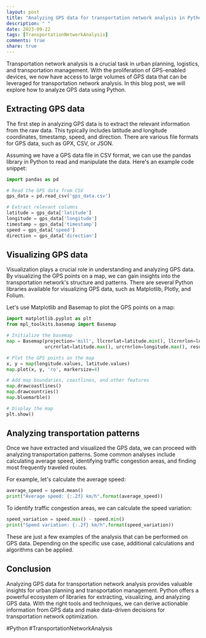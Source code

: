 ```yaml
---
layout: post
title: "Analyzing GPS data for transportation network analysis in Python"
description: " "
date: 2023-09-22
tags: [TransportationNetworkAnalysis]
comments: true
share: true
---
```


Transportation network analysis is a crucial task in urban planning, logistics, and transportation management. With the proliferation of GPS-enabled devices, we now have access to large volumes of GPS data that can be leveraged for transportation network analysis. In this blog post, we will explore how to analyze GPS data using Python.

## Extracting GPS data

The first step in analyzing GPS data is to extract the relevant information from the raw data. This typically includes latitude and longitude coordinates, timestamp, speed, and direction. There are various file formats for GPS data, such as GPX, CSV, or JSON.

Assuming we have a GPS data file in CSV format, we can use the pandas library in Python to read and manipulate the data. Here's an example code snippet:

```python
import pandas as pd

# Read the GPS data from CSV
gps_data = pd.read_csv('gps_data.csv')

# Extract relevant columns
latitude = gps_data['latitude']
longitude = gps_data['longitude']
timestamp = gps_data['timestamp']
speed = gps_data['speed']
direction = gps_data['direction']
```

## Visualizing GPS data

Visualization plays a crucial role in understanding and analyzing GPS data. By visualizing the GPS points on a map, we can gain insights into the transportation network's structure and patterns. There are several Python libraries available for visualizing GPS data, such as Matplotlib, Plotly, and Folium.

Let's use Matplotlib and Basemap to plot the GPS points on a map:

```python
import matplotlib.pyplot as plt
from mpl_toolkits.basemap import Basemap

# Initialize the basemap
map = Basemap(projection='mill', llcrnrlat=latitude.min(), llcrnrlon=longitude.min(),
              urcrnrlat=latitude.max(), urcrnrlon=longitude.max(), resolution='h')

# Plot the GPS points on the map
x, y = map(longitude.values, latitude.values)
map.plot(x, y, 'ro', markersize=4)

# Add map boundaries, coastlines, and other features
map.drawcoastlines()
map.drawcountries()
map.bluemarble()

# Display the map
plt.show()
```

## Analyzing transportation patterns

Once we have extracted and visualized the GPS data, we can proceed with analyzing transportation patterns. Some common analyses include calculating average speed, identifying traffic congestion areas, and finding most frequently traveled routes.

For example, let's calculate the average speed:

```python
average_speed = speed.mean()
print("Average speed: {:.2f} km/h".format(average_speed))
```

To identify traffic congestion areas, we can calculate the speed variation:

```python
speed_variation = speed.max() - speed.min()
print("Speed variation: {:.2f} km/h".format(speed_variation))
```

These are just a few examples of the analysis that can be performed on GPS data. Depending on the specific use case, additional calculations and algorithms can be applied.

## Conclusion

Analyzing GPS data for transportation network analysis provides valuable insights for urban planning and transportation management. Python offers a powerful ecosystem of libraries for extracting, visualizing, and analyzing GPS data. With the right tools and techniques, we can derive actionable information from GPS data and make data-driven decisions for transportation network optimization.

#Python #TransportationNetworkAnalysis